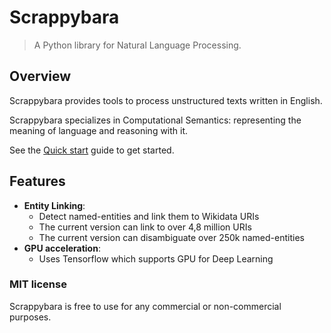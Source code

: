 # Scrappybara

> A Python library for Natural Language Processing.

## Overview

Scrappybara provides tools to process unstructured texts written in English.

Scrappybara specializes in Computational Semantics: representing the meaning of language and reasoning with it.

See the [Quick start](quick-start.md) guide to get started.

## Features

- **Entity Linking**:
    - Detect named-entities and link them to Wikidata URIs 
    - The current version can link to over 4,8 million URIs
    - The current version can disambiguate over 250k named-entities  
- **GPU acceleration**:
    - Uses Tensorflow which supports GPU for Deep Learning
    
### MIT license

Scrappybara is free to use for any commercial or non-commercial purposes.
